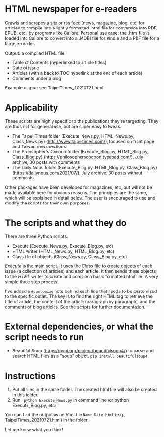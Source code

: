 # HTML newspaper for e-readers 
Crawls and scrapes a site or rss feed (news, magazine, blog, etc) for articles to compile into a lightly formatted .html file for conversion into PDF, EPUB, etc., by programs like Calibre. Personal use case: the .html file is loaded into Calibre to convert into a .MOBI file for Kindle and a PDF file for a large e-reader. 

Output: a compiled HTML file 
* Table of Contents (hyperlinked to article titles) 
* Date of issue 
* Articles (with a back to TOC hyperlink at the end of each article)
* Comments under a blog

Example output: see TaipeiTimes_20210721.html

# Applicability 
These scripts are highly specific to the publications they're targetting. They are thus not for general use, but are super easy to tweak.
* The Taipei Times folder (Execute_News,py, HTML_News.py, Class_News.py)  (http://www.taipeitimes.com/), focused on front page and Taiwan news sections
* The Philosopher's Cocoon folder (Execute_Blog.py, HTML_Blog.py, Class_Blog.py) (https://philosopherscocoon.typepad.com/), July archive, 30 posts with comments
* The Daily Nous folder (Execute_Blog.py, HTML_Blog.py, Class_Blog.py) (https://dailynous.com/2021/07/), July archive, 30 posts without comments

Other packages have been developed for magazines, etc, but will not be made available here for obvious reasons. 
The principles are the same, which will be explained in detail below. The user is encouraged to use and modify the scripts for their own purposes.

# The scripts and what they do
There are three Python scripts: 
* Execute (Execute_News.py, Execute_Blog.py, etc) 
* HTML writer (HTML_News.py, HTML_Blog.py, etc)
* Class file of objects (Class_News.py, Class_Blog.py, etc)

*Execute* is the main script. It uses the *Class* file to create objects of each issue (a collection of articles) and each article. It then sends these objects to the *HTML* writer to create and compile a basic formatted html file. A very simple three step process. 

I've added a ```#customize``` note behind each line that needs to be customized to the specific outlet. The key is to find the right HTML tag to retrieve the title of article, the content of the article (paragraph by paragraph), and the comments of blog articles. See the scripts for further documentation.

# External dependencies, or what the script needs to run 
* Beautiful Soup (https://pypi.org/project/beautifulsoup4/) to parse and search HTML files as a "soup" object. ```pip install beautifulsoup4``` 

# Instructions 
1. Put all files in the same folder. The created html file will also be created in this folder. 
2. Run ``` python Execute_News.py``` in command line (or python Execute_Blog.py, etc) 

You can find the output as an html file ```Name_Date.html``` (e.g., TaipeiTimes_20210721.html) in the folder. 


Let me know what you think!
